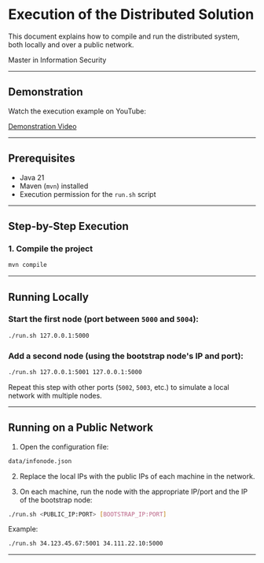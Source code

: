 # Execution of the Distributed Solution

This document explains how to compile and run the distributed system, both locally and over a public network.

Master in Information Security

---

## Demonstration

Watch the execution example on YouTube:

[Demonstration Video](https://www.youtube.com/watch?v=VD3HqWd1Iuk)

---

## Prerequisites

- Java 21
- Maven (`mvn`) installed
- Execution permission for the `run.sh` script

---

## Step-by-Step Execution

### 1. Compile the project

```bash
mvn compile
```

---

## Running Locally

### Start the first node (port between `5000` and `5004`):

```bash
./run.sh 127.0.0.1:5000
```

### Add a second node (using the bootstrap node's IP and port):

```bash
./run.sh 127.0.0.1:5001 127.0.0.1:5000
```

Repeat this step with other ports (`5002`, `5003`, etc.) to simulate a local network with multiple nodes.

---

## Running on a Public Network

1. Open the configuration file:

```bash
data/infonode.json
```

2. Replace the local IPs with the public IPs of each machine in the network.

3. On each machine, run the node with the appropriate IP/port and the IP of the bootstrap node:

```bash
./run.sh <PUBLIC_IP:PORT> [BOOTSTRAP_IP:PORT]
```

Example:

```bash
./run.sh 34.123.45.67:5001 34.111.22.10:5000
```

---
